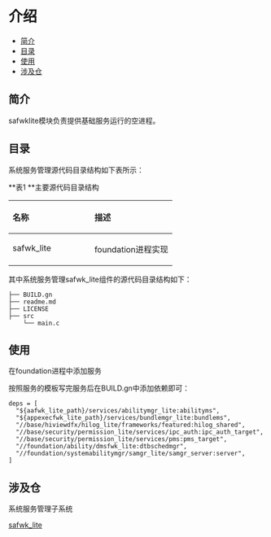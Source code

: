 # 介绍<a name="ZH-CN_TOPIC_0000001081445008"></a>

-   [简介](#section11660541593)
-   [目录](#section1464106163817)
-   [使用](#section10729231131110)
-   [涉及仓](#section176111311166)

## 简介<a name="section11660541593"></a>

safwklite模块负责提供基础服务运行的空进程。

## 目录<a name="section1464106163817"></a>

系统服务管理源代码目录结构如下表所示：

**表1 **主要源代码目录结构

<a name="table43531856201716"></a>
<table><thead align="left"><tr id="row20416556201718"><th class="cellrowborder" valign="top" width="50%" id="mcps1.1.3.1.1"><p id="p10416456121716"><a name="p10416456121716"></a><a name="p10416456121716"></a>名称</p>
</th>
<th class="cellrowborder" valign="top" width="50%" id="mcps1.1.3.1.2"><p id="p1841645631717"><a name="p1841645631717"></a><a name="p1841645631717"></a>描述</p>
</th>
</tr>
</thead>
<tbody><tr id="row104169564177"><td class="cellrowborder" valign="top" width="50%" headers="mcps1.1.3.1.1 "><p id="p17416125614179"><a name="p17416125614179"></a><a name="p17416125614179"></a>safwk_lite</p>
</td>
<td class="cellrowborder" valign="top" width="50%" headers="mcps1.1.3.1.2 "><p id="p04163569170"><a name="p04163569170"></a><a name="p04163569170"></a>foundation进程实现</p>
</td>
</tr>
</tbody>
</table>

其中系统服务管理safwk\_lite组件的源代码目录结构如下：

```
├── BUILD.gn
├── readme.md
├── LICENSE
├── src
    └── main.c
```

## 使用<a name="section10729231131110"></a>

在foundation进程中添加服务

按照服务的模板写完服务后在BUILD.gn中添加依赖即可：

```
deps = [
  "${aafwk_lite_path}/services/abilitymgr_lite:abilityms",
  "${appexecfwk_lite_path}/services/bundlemgr_lite:bundlems",
  "//base/hiviewdfx/hilog_lite/frameworks/featured:hilog_shared",
  "//base/security/permission_lite/services/ipc_auth:ipc_auth_target",
  "//base/security/permission_lite/services/pms:pms_target",
  "//foundation/ability/dmsfwk_lite:dtbschedmgr",
  "//foundation/systemabilitymgr/samgr_lite/samgr_server:server",
]
```

## 涉及仓<a name="section176111311166"></a>

系统服务管理子系统

[safwk\_lite](https://gitee.com/openharmony/systemabilitymgr_safwk_lite)

